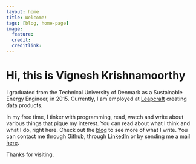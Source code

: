 ```yaml
---
layout: home
title: Welcome!
tags: [blog, home-page]
image:
  feature: 
  credit: 
  creditlink:
---
```

<h1>Hi, this is Vignesh Krishnamoorthy</h1>

I graduated from the Technical University of Denmark as a Sustainable Energy Engineer, in 2015. Currently, I am employed at <a href="http://leapcraft.dk">Leapcraft</a> creating data products. 

In my free time, I tinker with programming, read, watch and write about various things that pique my interest. You can read about what I think and what I do, right here. Check out the <a href='blog'>blog</a> to see more of what I write. You can contact me through <a href="http://github.com/vignkri">Github</a>, through <a href='https://dk.linkedin.com/in/vigneshkrishnamoorthy'>LinkedIn</a> or by sending me a mail <a href='mailto:k.vignesh.krish@gmail.com?Subject=Hello%20!'>here</a>.

Thanks for visiting.
